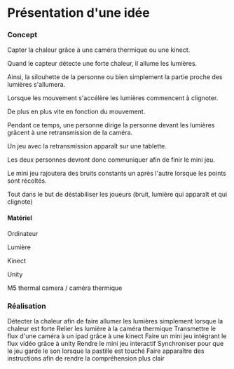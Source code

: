 # Présentation d'une idée

### Concept
Capter la chaleur grâce à une caméra thermique ou une kinect.

Quand le capteur détecte une forte chaleur, il allume les lumières.

Ainsi, la silouhette de la personne ou bien simplement la partie proche des lumières s'allumera.

Lorsque les mouvement s'accélère les lumières commencent à clignoter.

De plus en plus vite en fonction du mouvement.

Pendant ce temps, une personne dirige la personne devant les lumières grâcent à une retransmission de la caméra.

Un jeu avec la retransmission apparaît sur une tablette.

Les deux personnes devront donc communiquer afin de finir le mini jeu.

Le mini jeu rajoutera des bruits constants un après l'autre lorsque les points sont récoltés.

Tout dans le but de déstabiliser les joueurs (bruit, lumière qui apparaît et qui clignote)




#### Matériel
Ordinateur

Lumière

Kinect

Unity

M5 thermal camera / caméra thermique


### Réalisation

Détecter la chaleur afin de faire allumer les lumières simplement lorsque la chaleur est forte
Relier les lumière à la caméra thermique
Transmettre le flux d'une caméra à un ipad grâce à une kinect
Faire un mini jeu intégrant le flux vidéo grâce à unity
Rendre le mini jeu interactif
Synchroniser pour que le jeu garde le son lorsque la pastille est touché
Faire apparaître des instructions afin de rendre la compréhension plus clair






